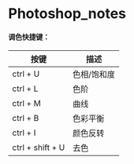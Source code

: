 # Photoshop_notes

#### 调色快捷键：

| 按键             | 描述        |
| ---------------- | ----------- |
| ctrl + U         | 色相/饱和度 |
| ctrl + L         | 色阶        |
| ctrl + M         | 曲线        |
| ctrl + B         | 色彩平衡    |
| ctrl + I         | 颜色反转    |
| ctrl + shift + U | 去色        |

